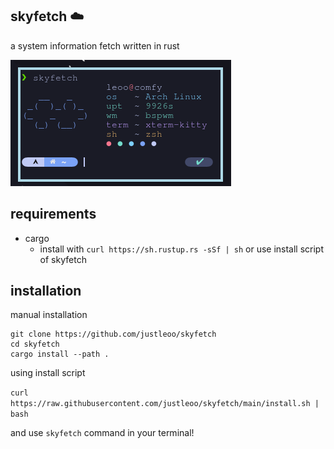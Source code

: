 ## skyfetch ☁️

a system information fetch written in rust

<img src="showcase.png">

## requirements

- cargo
  - install with `curl https://sh.rustup.rs -sSf | sh` or use install script of skyfetch

## installation 

manual installation

```
git clone https://github.com/justleoo/skyfetch
cd skyfetch
cargo install --path .
```

using install script

```curl https://raw.githubusercontent.com/justleoo/skyfetch/main/install.sh | bash```

and use `skyfetch` command in your terminal!
